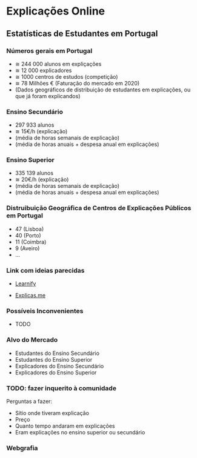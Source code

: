 # Explicações Online

## Estatísticas de Estudantes em Portugal

### Números gerais em Portugal

- ≅ 244 000 alunos em expliçações
- ≅ 12 000 explicadores
- ≅ 1000 centros de estudos (competição)
- ≅ 78 Milhões € (Faturação do mercado em 2020)
- (Dados geográficos de distribuição de estudantes em explicações, ou que já foram explicandos)

### Ensino Secundário

- 297 933 alunos
- ≅ 15€/h (explicação)
- (média de horas semanais de explicação)
- (média de horas anuais + despesa anual em explicações)

### Ensino Superior

- 335 139 alunos 
- ≅ 20€/h (explicação)
- (média de horas semanais de explicação)
- (média de horas anuais + despesa anual em explicações)


### Distruibuição Geográfica de Centros de Explicações Públicos em Portugal

- 47 (Lisboa)
- 40 (Porto)
- 11 (Coimbra)
- 9 (Aveiro)
- ...

### Link com ideias parecidas

- [Learnify](https://www.learnify.pt/)

- [Explicas.me](https://www.explicas.me/index.php?op=explicadores&local=&disciplina=portugues)


### Possíveis Inconvenientes

- TODO


### Alvo do Mercado

- Estudantes do Ensino Secundário
- Estudantes do Ensino Superior
- Explicadores do Ensino Secundário
- Explicadores do Ensino Superior


### TODO: fazer inquerito à comunidade

Perguntas a fazer:
- Sítio onde tiveram explicação
- Preço
- Quanto tempo andaram em explicações
- Eram explicações no ensino superior ou secundário


### Webgrafia

